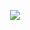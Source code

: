 <p align="center">
  <img src="https://cdn.discordapp.com/attachments/673649753522831380/811472732473524264/bashthefash.jpeg" />
</p>
